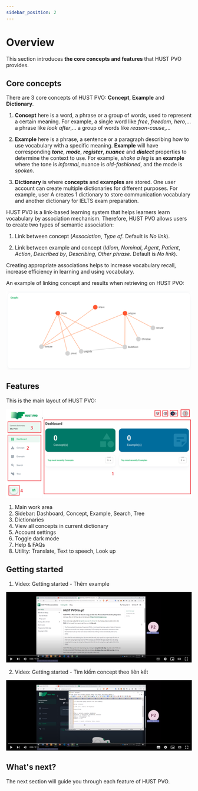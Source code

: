 ```yaml
---
sidebar_position: 2
---
```


# Overview

This section introduces **the core concepts and features** that HUST PVO provides.

## Core concepts

There are 3 core concepts of HUST PVO: **Concept**, **Example** and **Dictionary**.

1. **Concept** here is a word, a phrase or a group of words, used to represent a certain meaning. For example, a single word like *free*, *freedom*, *hero*,... a phrase like *look after*,... a group of words like *reason-cause*,...

2. **Example** here is a phrase, a sentence or a paragraph describing how to use vocabulary with a specific meaning. **Example** will have corresponding ***tone***, ***mode***, ***register***, ***nuance*** and ***dialect*** properties to determine the context to use. For example, *shake a leg* is an **example** where the tone is *informal*, nuance is *old-fashioned*, and the mode is *spoken*.

3. **Dictionary** is where **concepts** and **examples** are stored. One user account can create multiple dictionaries for different purposes. For example, user A creates 1 dictionary to store communication vocabulary and another dictionary for IELTS exam preparation.

HUST PVO is a link-based learning system that helps learners learn vocabulary by association mechanism. Therefore, HUST PVO allows users to create two types of semantic association:

1. Link between concept (*Association*, *Type of*. Default is *No link*).

2. Link between example and concept (*Idiom*, *Nominal*, *Agent*, *Patient*, *Action*, *Described by*, *Describing*, *Other phrase*. Default is *No link*).

Creating appropriate associations helps to increase vocabulary recall, increase efficiency in learning and using vocabulary.

An example of linking concept and results when retrieving on HUST PVO:

![Example graph](./img/Graph.png)

## Features

This is the main layout of HUST PVO:

![Layout](./img/Layout.png)

1. Main work area
2. Sidebar: Dashboard, Concept, Example, Search, Tree
3. Dictionaries
4. View all concepts in current dictionary
5. Account settings
6. Toggle dark mode
7. Help & FAQs
8. Utility: Translate, Text to speech, Look up 

## Getting started

1. Video: Getting started - Thêm example

[![Video: HUST PVO - Getting started - Thêm example](./img/video1.png)](http://www.youtube.com/watch?v=oBJ0pUL9NmQ "Video: HUST PVO - Getting started - Thêm example")


2. Video: Getting started - Tìm kiếm concept theo liên kết

[![Video: HUST PVO - Getting started - Tìm kiếm concept theo liên kết](./img/video2.png)](http://www.youtube.com/watch?v=80lolEoNEO0 "Video: HUST PVO - Getting started - Tìm kiếm concept theo liên kết")

## What's next?

The next section will guide you through each feature of HUST PVO.



